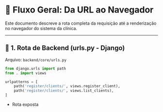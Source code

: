 # 📍 Fluxo Geral: Da URL ao Navegador

Este documento descreve a rota completa da requisição até a renderização no navegador do sistema da clínica.

---

## 🔗 1. Rota de Backend (urls.py - Django)

Arquivo: `backend/core/urls.py`

```python
from django.urls import path
from . import views

urlpatterns = [
    path('register/clients/', views.register_client),
    path('register/clients/', views.list_clients),
]
```

- Rota exposta